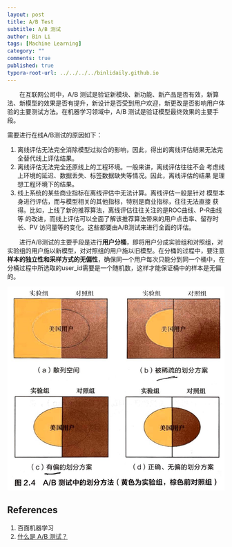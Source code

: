 ```yaml
---
layout: post
title: A/B Test
subtitle: A/B 测试
author: Bin Li
tags: [Machine Learning]
category: ""
comments: true
published: true
typora-root-url: ../../../../binlidaily.github.io
---
```


　　在互联网公司中，A/B 测试是验证新模块、新功能、新产品是否有效，新算法、新模型的效果是否有提升，新设计是否受到用户欢迎，新更改是否影响用户体验的主要测试方法。在机器学习领域中，A/B 测试是验证模型最终效果的主要手段。

需要进行在线A/B测试的原因如下：

1. 离线评估无法完全消除模型过拟合的影响，因此，得出的离线评估结果无法完全替代线上评估结果。
2. 离线评估无法完全还原线上的工程环境。一般来讲，离线评估往往不会 考虑线上环境的延迟、数据丢失、标签数据缺失等情况。因此，离线评估的结果 是理想工程环境下的结果。
3. 线上系统的某些商业指标在离线评估中无法计算。离线评估一般是针对 模型本身进行评估，而与模型相关的其他指标，特别是商业指标，往往无法直接 获得。比如，上线了新的推荐算法，离线评估往往关注的是ROC曲线、P-R曲线等 的改进，而线上评估可以全面了解该推荐算法带来的用户点击率、留存时长、PV 访问量等的变化。这些都要由A/B测试来进行全面的评估。

　　进行A/B测试的主要手段是进行**用户分桶**，即将用户分成实验组和对照组，对实验组的用户施以新模型，对对照组的用户施以旧模型。在分桶的过程中，要注意**样本的独立性和采样方式的无偏性**，确保同一个用户每次只能分到同一个桶中，在分桶过程中所选取的user_id需要是一个随机数，这样才能保证桶中的样本是无偏的。

![Scan Jun 21, 2019 at 1.37 P](/img/media/Scan%20Jun%2021,%202019%20at%201.37%20PM.jpg)

## References
1. 百面机器学习
2. [什么是 A/B 测试？](https://www.zhihu.com/question/20045543)
